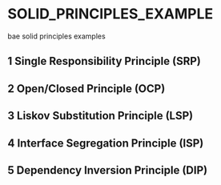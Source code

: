 # SOLID_PRINCIPLES_EXAMPLE
bae solid principles examples

## 1  Single Responsibility Principle (SRP)
## 2  Open/Closed Principle (OCP)
## 3  Liskov Substitution Principle (LSP)
## 4  Interface Segregation Principle (ISP)
## 5  Dependency Inversion Principle (DIP)